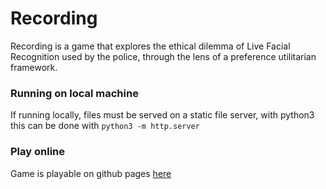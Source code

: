 # Recording

Recording is a game that explores the ethical dilemma of Live Facial Recognition used by the police, through the lens of a preference utilitarian framework.

### Running on local machine

If running locally, files must be served on a static file server, with python3 this can be done with 
```python3 -m http.server```

### Play online

Game is playable on github pages [here](https://br3nd0g.github.io/Recording/)